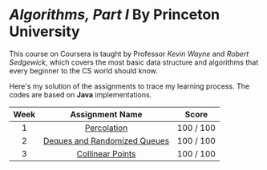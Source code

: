 # *Algorithms, Part I* By Princeton University
This course on Coursera is taught by Professor *Kevin Wayne* and *Robert Sedgewick*, which covers the most basic data structure and algorithms that every beginner to the CS world should know.

Here's my solution of the assignments to trace my learning process. The codes are based on __Java__ implementations.

Week  | Assignment Name  | Score
:----: | :-----: | ------ 
1  | [Percolation](https://github.com/neekoleung/coursera-algorithms-by-princeton/tree/master/percolation) | 100 / 100
2  | [Deques and Randomized Queues](https://github.com/neekoleung/coursera-algorithms-by-princeton/tree/master/queues) | 100 / 100 
3  | [Collinear Points](https://github.com/neekoleung/coursera-algorithms-by-princeton/tree/master/collinear) | 100 / 100
